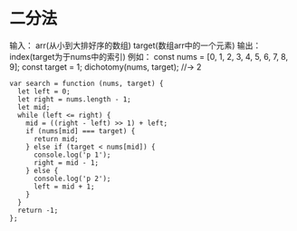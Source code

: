 # 二分法
输入：
arr(从小到大排好序的数组)
target(数组arr中的一个元素)
输出：
index(target为于nums中的索引)
例如：
const nums = [0, 1, 2, 3, 4, 5, 6, 7, 8, 9];
const target = 1;
dichotomy(nums, target);
//-> 2

```
var search = function (nums, target) {
  let left = 0;
  let right = nums.length - 1;
  let mid;
  while (left <= right) {
    mid = ((right - left) >> 1) + left;
    if (nums[mid] === target) {
      return mid;
    } else if (target < nums[mid]) {
      console.log('p 1');
      right = mid - 1;
    } else {
      console.log('p 2');
      left = mid + 1;
    }
  }
  return -1;
};
```